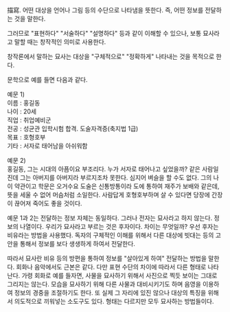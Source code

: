 描寫. 어떤 대상을 언어나 그림 등의 수단으로 나타냄을 뜻한다. 즉, 어떤 정보를 전달하는 것을 말한다.  

그러므로 "표현하다" "서술하다" "설명하다" 등과 같이 이해할 수 있으나, 보통 묘사라고 말할 때는 창작적인 의미로 사용한다.  

창작론에서 말하는 묘사는 대상을 "구체적으로" "정확하게" 나타내는 것을 목적으로 한다.  

문학으로 예를 들면 다음과 같다.  

예문 1)  
이름 : 홍길동  
나이 : 20세  
직업 : 취업예비군  
전공 : 성균관 입학시험 합격. 도술자격증(축지법 1급)  
목표 : 호형호부  
기타 : 서자로 태어남을 아쉬워함

예문 2)  
홍길동, 그는 시대의 아픔이요 부조리다. 누가 서자로 태어나고 싶었을까? 같은 사람일진데 그는 아버지를 아버지라 부르지조차 못한다. 심지어
벼슬을 할 수도 없다. 그의 나이 약관이고 학문은 오거수요 도술은 신통방통이라 도에 통하여 재주가 보배와 같은데, 뜻을 세울 수 없어
머슴처럼 소일한다. 사람답게 호형호부하며 살 수 있다면 당장에 간장이 끊어져 죽어도 좋을 것이다.

예문 1과 2는 전달하는 정보 자체는 동일하다. 그러나 전자는 묘사라고 하지 않는다. 정보의 나열이다. 우리가 묘사라고 부르는 것은
후자이다. 차이는 무엇일까? 우선 후자는 비유라는 방법을 사용했다. 독자의 구체적인 이해를 위해서 다른 대상에 빗대는 등의 고안을 통해서
정보를 보다 생생하게 하여서 전달한다.  

따라서 묘사란 비유 등의 방편을 통하여 정보를 "살아있게 하여" 전달하는 방법을 말한다. 회화나 음악에서도 근본은 같다. 다만 표현 수단의
차이에 따라서 다른 형태로 나타난다. 가령 회화로 예를 들자면, 사물을 묘사하기 위해서 사진으로 찍듯 보이는 그대로 그리지는 않는다. 모습을
묘사하기 위해 다른 사물과 대비시키기도 하며 음영을 이용하여 정보의 경중을 조절하기도 한다. 또 실제 그 자리에 있진 않으나 대상의 특징을
위해서 의도적으로 끼워넣는 소도구도 있다. 형태는 다르지만 모두 묘사하는 방법들이다.  

